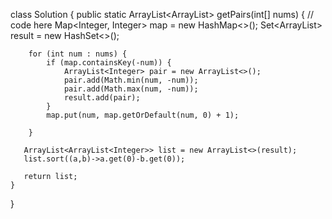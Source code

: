 class Solution {
    public static ArrayList<ArrayList<Integer>> getPairs(int[] nums) {
        // code here
        Map<Integer, Integer> map = new HashMap<>();
        Set<ArrayList<Integer>> result = new HashSet<>();

        for (int num : nums) {
            if (map.containsKey(-num)) {
                ArrayList<Integer> pair = new ArrayList<>();
                pair.add(Math.min(num, -num));
                pair.add(Math.max(num, -num));
                result.add(pair);
            }
            map.put(num, map.getOrDefault(num, 0) + 1);
            
        }
        
       ArrayList<ArrayList<Integer>> list = new ArrayList<>(result);
       list.sort((a,b)->a.get(0)-b.get(0));
       
       return list;
    }
}